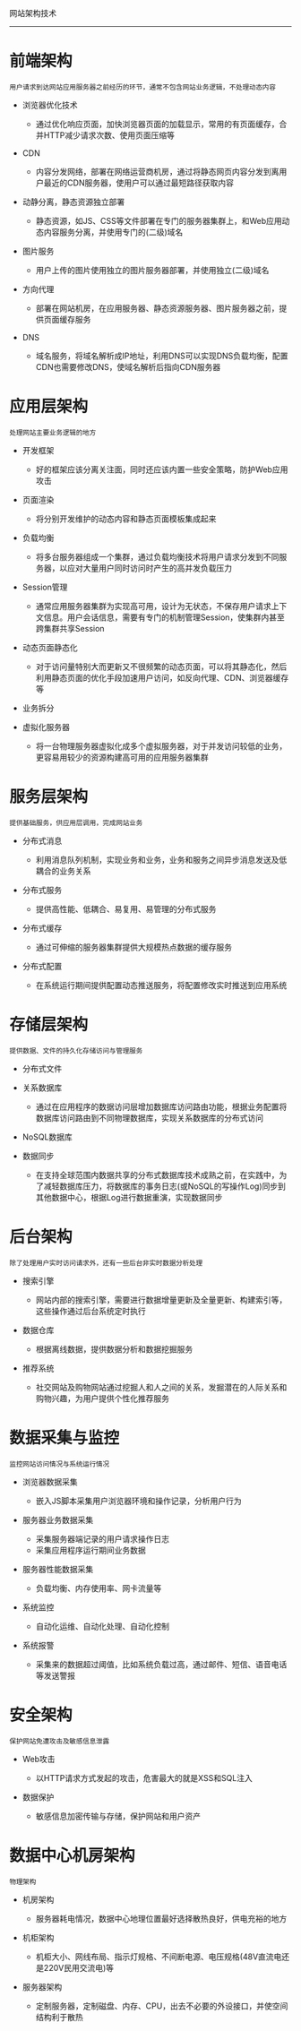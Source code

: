 网站架构技术

---

# 前端架构

	用户请求到达网站应用服务器之前经历的环节，通常不包含网站业务逻辑，不处理动态内容
	
- 浏览器优化技术
	* 通过优化响应页面，加快浏览器页面的加载显示，常用的有页面缓存，合并HTTP减少请求次数、使用页面压缩等

- CDN
	* 内容分发网络，部署在网络运营商机房，通过将静态网页内容分发到离用户最近的CDN服务器，使用户可以通过最短路径获取内容
	
- 动静分离，静态资源独立部署
	* 静态资源，如JS、CSS等文件部署在专门的服务器集群上，和Web应用动态内容服务分离，并使用专门的(二级)域名
	
- 图片服务
	* 用户上传的图片使用独立的图片服务器部署，并使用独立(二级)域名
	
- 方向代理
	* 部署在网站机房，在应用服务器、静态资源服务器、图片服务器之前，提供页面缓存服务
	
- DNS
	* 域名服务，将域名解析成IP地址，利用DNS可以实现DNS负载均衡，配置CDN也需要修改DNS，使域名解析后指向CDN服务器
	
# 应用层架构

	处理网站主要业务逻辑的地方

- 开发框架
	* 好的框架应该分离关注面，同时还应该内置一些安全策略，防护Web应用攻击

- 页面渲染
	* 将分别开发维护的动态内容和静态页面模板集成起来
	
- 负载均衡
	* 将多台服务器组成一个集群，通过负载均衡技术将用户请求分发到不同服务器，以应对大量用户同时访问时产生的高并发负载压力
	
- Session管理
	* 通常应用服务器集群为实现高可用，设计为无状态，不保存用户请求上下文信息。用户会话信息，需要有专门的机制管理Session，使集群内甚至跨集群共享Session
	
- 动态页面静态化
	* 对于访问量特别大而更新又不很频繁的动态页面，可以将其静态化，然后利用静态页面的优化手段加速用户访问，如反向代理、CDN、浏览器缓存等
	
- 业务拆分

- 虚拟化服务器
	* 将一台物理服务器虚拟化成多个虚拟服务器，对于并发访问较低的业务，更容易用较少的资源构建高可用的应用服务器集群
	
# 服务层架构

	提供基础服务，供应用层调用，完成网站业务

- 分布式消息
	* 利用消息队列机制，实现业务和业务，业务和服务之间异步消息发送及低耦合的业务关系

- 分布式服务
	* 提供高性能、低耦合、易复用、易管理的分布式服务

- 分布式缓存
	* 通过可伸缩的服务器集群提供大规模热点数据的缓存服务

- 分布式配置
	* 在系统运行期间提供配置动态推送服务，将配置修改实时推送到应用系统

# 存储层架构

	提供数据、文件的持久化存储访问与管理服务
	
- 分布式文件
	
- 关系数据库
	* 通过在应用程序的数据访问层增加数据库访问路由功能，根据业务配置将数据库访问路由到不同物理数据库，实现关系数据库的分布式访问

- NoSQL数据库
	
- 数据同步
	* 在支持全球范围内数据共享的分布式数据库技术成熟之前，在实践中，为了减轻数据库压力，将数据库的事务日志(或NoSQL的写操作Log)同步到其他数据中心，根据Log进行数据重演，实现数据同步 

# 后台架构

	除了处理用户实时访问请求外，还有一些后台非实时数据分析处理
	
- 搜索引擎
	* 网站内部的搜索引擎，需要进行数据增量更新及全量更新、构建索引等，这些操作通过后台系统定时执行

- 数据仓库
	* 根据离线数据，提供数据分析和数据挖掘服务

- 推荐系统
	* 社交网站及购物网站通过挖掘人和人之间的关系，发掘潜在的人际关系和购物兴趣，为用户提供个性化推荐服务

# 数据采集与监控

	监控网站访问情况与系统运行情况

- 浏览器数据采集
	* 嵌入JS脚本采集用户浏览器环境和操作记录，分析用户行为

- 服务器业务数据采集
	* 采集服务器端记录的用户请求操作日志
	* 采集应用程序运行期间业务数据

- 服务器性能数据采集
	* 负载均衡、内存使用率、网卡流量等

- 系统监控
	* 自动化运维、自动化处理、自动化控制

- 系统报警
	* 采集来的数据超过阈值，比如系统负载过高，通过邮件、短信、语音电话等发送警报

# 安全架构

	保护网站免遭攻击及敏感信息泄露
	
- Web攻击
	* 以HTTP请求方式发起的攻击，危害最大的就是XSS和SQL注入

- 数据保护
	* 敏感信息加密传输与存储，保护网站和用户资产

# 数据中心机房架构
	
	物理架构
	
- 机房架构
	* 服务器耗电情况，数据中心地理位置最好选择散热良好，供电充裕的地方

- 机柜架构
	* 机柜大小、网线布局、指示灯规格、不间断电源、电压规格(48V直流电还是220V民用交流电)等

- 服务器架构
	* 定制服务器，定制磁盘、内存、CPU，出去不必要的外设接口，并使空间结构利于散热
	
	
	